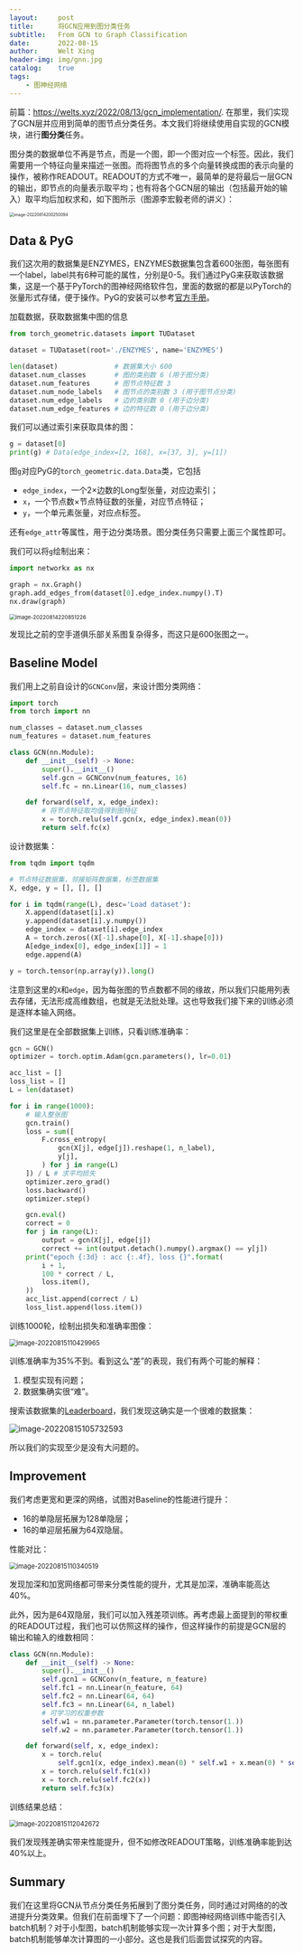 ```yaml
---
layout:     post
title:      将GCN应用到图分类任务
subtitle:   From GCN to Graph Classification
date:       2022-08-15
author:     Welt Xing
header-img: img/gnn.jpg
catalog:    true
tags:
    - 图神经网络
---
```


前篇：<https://welts.xyz/2022/08/13/gcn_implementation/>. 在那里，我们实现了GCN层并应用到简单的图节点分类任务。本文我们将继续使用自实现的GCN模块，进行**图分类**任务。

图分类的数据单位不再是节点，而是一个图，即一个图对应一个标签。因此，我们需要用一个特征向量来描述一张图。而将图节点的多个向量转换成图的表示向量的操作，被称作READOUT。READOUT的方式不唯一，最简单的是将最后一层GCN的输出，即节点的向量表示取平均；也有将各个GCN层的输出（包括最开始的输入）取平均后加权求和，如下图所示（图源李宏毅老师的讲义）：

<img src="/img/image-20220814200250094.png" alt="image-20220814200250094" style="zoom: 50%;" />

## Data & PyG

我们这次用的数据集是ENZYMES，ENZYMES数据集包含着600张图，每张图有一个label，label共有6种可能的属性，分别是0-5。我们通过PyG来获取该数据集，这是一个基于PyTorch的图神经网络软件包，里面的数据的都是以PyTorch的张量形式存储，便于操作。PyG的安装可以参考[官方手册](https://pytorch-geometric.readthedocs.io/en/latest/notes/installation.html)。

加载数据，获取数据集中图的信息

```python
from torch_geometric.datasets import TUDataset

dataset = TUDataset(root='./ENZYMES', name='ENZYMES')

len(dataset)              # 数据集大小 600
dataset.num_classes       # 图的类别数 6 (用于图分类)
dataset.num_features      # 图节点特征数 3
dataset.num_node_labels   # 图节点的类别数 3 (用于图节点分类)
dataset.num_edge_labels   # 边的类别数 0 (用于边分类)
dataset.num_edge_features # 边的特征数 0 (用于边分类)
```

我们可以通过索引来获取具体的图：

```python
g = dataset[0]
print(g) # Data(edge_index=[2, 168], x=[37, 3], y=[1])
```

图`g`对应PyG的`torch_geometric.data.Data`类，它包括

- `edge_index`，一个$2\times$边数的Long型张量，对应边索引；
- `x`，一个节点数$\times$节点特征数的张量，对应节点特征；
- `y`，一个单元素张量，对应点标签。

还有`edge_attr`等属性，用于边分类场景。图分类任务只需要上面三个属性即可。

我们可以将`g`绘制出来：

```python
import networkx as nx

graph = nx.Graph()
graph.add_edges_from(dataset[0].edge_index.numpy().T)
nx.draw(graph)
```

<img src="/img/image-20220814220851226.png" alt="image-20220814220851226" style="zoom:67%;" />

发现比之前的空手道俱乐部关系图复杂得多，而这只是600张图之一。

## Baseline Model

我们用上之前自设计的`GCNConv`层，来设计图分类网络：

```python
import torch
from torch import nn

num_classes = dataset.num_classes
num_features = dataset.num_features

class GCN(nn.Module):
    def __init__(self) -> None:
        super().__init__()
        self.gcn = GCNConv(num_features, 16)
        self.fc = nn.Linear(16, num_classes)

    def forward(self, x, edge_index):
        # 将节点特征取均值得到图特征
        x = torch.relu(self.gcn(x, edge_index).mean(0))
        return self.fc(x)
```

设计数据集：

```python
from tqdm import tqdm

# 节点特征数据集，邻接矩阵数据集，标签数据集
X, edge, y = [], [], []

for i in tqdm(range(L), desc='Load dataset'):
    X.append(dataset[i].x)
    y.append(dataset[i].y.numpy())
    edge_index = dataset[i].edge_index
    A = torch.zeros((X[-1].shape[0], X[-1].shape[0]))
    A[edge_index[0], edge_index[1]] = 1
    edge.append(A)

y = torch.tensor(np.array(y)).long()
```

注意到这里的`X`和`edge`，因为每张图的节点数都不同的缘故，所以我们只能用列表去存储，无法形成高维数组，也就是无法批处理。这也导致我们接下来的训练必须是逐样本输入网络。

我们这里是在全部数据集上训练，只看训练准确率：

```python
gcn = GCN()
optimizer = torch.optim.Adam(gcn.parameters(), lr=0.01)

acc_list = []
loss_list = []
L = len(dataset)

for i in range(1000):
    # 输入整张图
    gcn.train()
    loss = sum([
        F.cross_entropy(
            gcn(X[j], edge[j]).reshape(1, n_label),
            y[j],
        ) for j in range(L)
    ]) / L # 求平均损失
    optimizer.zero_grad()
    loss.backward()
    optimizer.step()

    gcn.eval()
    correct = 0
    for j in range(L):
        output = gcn(X[j], edge[j])
        correct += int(output.detach().numpy().argmax() == y[j])
    print("epoch {:3d} : acc {:.4f}, loss {}".format(
        i + 1,
        100 * correct / L,
        loss.item(),
    ))
    acc_list.append(correct / L)
    loss_list.append(loss.item())
```

训练1000轮，绘制出损失和准确率图像：

<img src="/img/image-20220815110429965.png" alt="image-20220815110429965" style="zoom:80%;" />

训练准确率为35%不到。看到这么“差”的表现，我们有两个可能的解释：

1. 模型实现有问题；
2. 数据集确实很“难”。

搜索该数据集的[Leaderboard](https://paperswithcode.com/sota/graph-classification-on-enzymes)，我们发现这确实是一个很难的数据集：

![image-20220815105732593](/img/image-20220815105732593.png)

所以我们的实现至少是没有大问题的。

## Improvement

我们考虑更宽和更深的网络，试图对Baseline的性能进行提升：

- 16的单隐层拓展为128单隐层；
- 16的单迎层拓展为64双隐层。

性能对比：

<img src="/img/image-20220815110340519.png" alt="image-20220815110340519" style="zoom: 80%;" />

发现加深和加宽网络都可带来分类性能的提升，尤其是加深，准确率能高达40%。

此外，因为是64双隐层，我们可以加入残差项训练。再考虑最上面提到的带权重的READOUT过程，我们也可以仿照这样的操作，但这样操作的前提是GCN层的输出和输入的维数相同：

```python
class GCN(nn.Module):
    def __init__(self) -> None:
        super().__init__()
        self.gcn1 = GCNConv(n_feature, n_feature)
        self.fc1 = nn.Linear(n_feature, 64)
        self.fc2 = nn.Linear(64, 64)
        self.fc3 = nn.Linear(64, n_label)
        # 可学习的权重参数
        self.w1 = nn.parameter.Parameter(torch.tensor(1.))
        self.w2 = nn.parameter.Parameter(torch.tensor(1.))

    def forward(self, x, edge_index):
        x = torch.relu(
            self.gcn1(x, edge_index).mean(0) * self.w1 + x.mean(0) * self.w2)
        x = torch.relu(self.fc1(x))
        x = torch.relu(self.fc2(x))
        return self.fc3(x)
```

训练结果总结：

<img src="/img/image-20220815112042672.png" alt="image-20220815112042672" style="zoom:80%;" />

我们发现残差确实带来性能提升，但不如修改READOUT策略，训练准确率能到达40%以上。

## Summary

我们在这里将GCN从节点分类任务拓展到了图分类任务，同时通过对网络的的改进提升分类效果。但我们在前面埋下了一个问题：即图神经网络训练中能否引入batch机制？对于小型图，batch机制能够实现一次计算多个图；对于大型图，batch机制能够单次计算图的一小部分。这也是我们后面尝试探究的内容。
